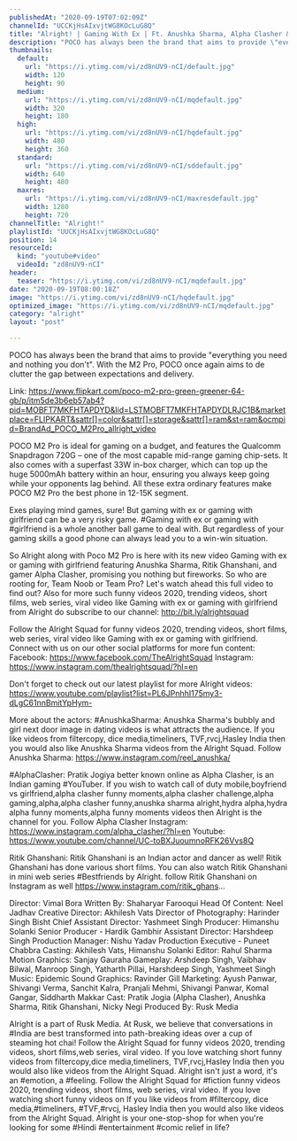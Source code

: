 ```yaml
---
publishedAt: "2020-09-19T07:02:09Z"
channelId: "UCCKjHsAIxvjtWG8KOcLuG8Q"
title: "Alright! | Gaming With Ex | Ft. Anushka Sharma, Alpha Clasher & Ritik Ghanshani"
description: "POCO has always been the brand that aims to provide \"everything you need and nothing you don't\". With the M2 Pro, POCO once again aims to de clutter the gap between expectations and delivery. \n\nLink: https://www.flipkart.com/poco-m2-pro-green-greener-64-gb/p/itm5de3b6eb57ab4?pid=MOBFT7MKFHTAPDYD&lid=LSTMOBFT7MKFHTAPDYDLRJC1B&marketplace=FLIPKART&sattr[]=color&sattr[]=storage&sattr[]=ram&st=ram&ocmpid=BrandAd_POCO_M2Pro_allright_video \n\nPOCO M2 Pro is ideal for gaming on a budget, and features the Qualcomm Snapdragon 720G – one of the most capable mid-range gaming chip-sets. It also comes with a superfast 33W in-box charger, which can top up the huge 5000mAh battery within an hour, ensuring you always keep going while your opponents lag behind. All these extra ordinary features make POCO M2 Pro the best phone in 12-15K segment.\n\nExes playing mind games, sure! But gaming with ex or gaming with girlfriend can be a very risky game. #Gaming with ex or gaming with #girlfriend is a whole another ball game to deal with. But regardless of your gaming skills a good phone can always lead you to a win-win situation.\n\nSo Alright along with Poco M2 Pro is here with its new video Gaming with ex or gaming with girlfriend featuring Anushka Sharma, Ritik Ghanshani, and gamer Alpha Clasher, promising you nothing but fireworks. So who are rooting for, Team Noob or Team Pro? Let's watch ahead this full video to find out? Also for more such funny videos 2020, trending videos, short films, web series, viral video like Gaming with ex or gaming with girlfriend from Alright do subscribe to our channel: http://bit.ly/alrightsquad\n\nFollow the Alright Squad for funny videos 2020, trending videos, short films, web series, viral video like Gaming with ex or gaming with girlfriend. Connect with us on our other social platforms for more fun content: Facebook: https://www.facebook.com/TheAlrightSquad Instagram: https://www.instagram.com/thealrightsquad/?hl=en\n\nDon't forget to check out our latest playlist for more Alright videos: https://www.youtube.com/playlist?list=PL6JPnhhI175my3-dLgC61nnBmitYpHym-\n\nMore about the actors:\n#AnushkaSharma: Anushka Sharma's bubbly and girl next door image in dating videos is what attracts the audience. If you like videos from filtercopy, dice media,timeliners, TVF,rvcj,Hasley India then you would also like Anushka Sharma videos from the Alright Squad. Follow Anushka Sharma: https://www.instagram.com/reel_anushka/ \n\n#AlphaClasher: Pratik Jogiya better known online as Alpha Clasher, is an Indian gaming #YouTuber. If you wish to watch call of duty mobile,boyfriend vs girlfriend,alpha clasher funny moments,alpha clasher challenge,alpha gaming,alpha,alpha clasher funny,anushka sharma alright,hydra alpha,hydra alpha funny moments,alpha funny moments videos then Alright is the channel for you. \nFollow Alpha Clasher\nInstagram: https://www.instagram.com/alpha_clasher/?hl=en \nYoutube: https://www.youtube.com/channel/UC-toBXJuoumnoRFK26Vvs8Q\n\nRitik Ghanshani: Ritik Ghanshani is an Indian actor and dancer as well!  Ritik Ghanshani has done various short films. You can also watch Ritik Ghanshani in mini web series #Bestfriends by Alright. follow Ritik Ghanshani on Instagram as well https://www.instagram.com/ritik_ghans...\n\nDirector: Vimal Bora\nWritten By: Shaharyar Farooqui\nHead Of Content: Neel Jadhav \nCreative Director: Akhilesh Vats \nDirector of Photography: Harinder Singh Bisht\nChief Assistant Director: Yashmeet Singh\nProducer: Himanshu Solanki\nSenior Producer - Hardik Gambhir\nAssistant Director: Harshdeep Singh\nProduction Manager: Nishu Yadav\nProduction Executive - Puneet Chabbra\nCasting: Akhilesh Vats, Himanshu Solanki\nEditor: Rahul Sharma\nMotion Graphics: Sanjay Gauraha\nGameplay: Arshdeep Singh, Vaibhav Bilwal, Manroop Singh, Yatharth Pillai, Harshdeep Singh, Yashmeet Singh\nMusic: Epidemic Sound\nGraphics: Ravinder Gill\nMarketing: Ayush Panwar, Shivangi Verma, Sanchit Kalra, Pranjali Mehmi, Shivangi Panwar, Komal Gangar, Siddharth Makkar\nCast: Pratik Jogia (Alpha Clasher), Anushka Sharma, Ritik Ghanshani, Nicky Negi\nProduced By: Rusk Media\n\nAlright is a part of Rusk Media. At Rusk, we believe that conversations in #India are best transformed into path-breaking ideas over a cup of steaming hot chai! Follow the Alright Squad for funny videos 2020, trending videos, short films,web series, viral video. If you love watching short funny videos from filtercopy,dice media,timeliners, TVF,rvcj,Hasley India then you would also like videos from the Alright Squad. Alright isn't just a word, it's an #emotion, a #feeling. Follow the Alright Squad for #fiction funny videos 2020, trending videos, short films, web series, viral video. If you love watching short funny videos on If you like videos from #filtercopy, dice media,#timeliners, #TVF,#rvcj, Hasley India then you would also like videos from the Alright Squad. Alright is your one-stop-shop for when you're looking for some #Hindi #entertainment #comic relief in life?"
thumbnails:
  default:
    url: "https://i.ytimg.com/vi/zd8nUV9-nCI/default.jpg"
    width: 120
    height: 90
  medium:
    url: "https://i.ytimg.com/vi/zd8nUV9-nCI/mqdefault.jpg"
    width: 320
    height: 180
  high:
    url: "https://i.ytimg.com/vi/zd8nUV9-nCI/hqdefault.jpg"
    width: 480
    height: 360
  standard:
    url: "https://i.ytimg.com/vi/zd8nUV9-nCI/sddefault.jpg"
    width: 640
    height: 480
  maxres:
    url: "https://i.ytimg.com/vi/zd8nUV9-nCI/maxresdefault.jpg"
    width: 1280
    height: 720
channelTitle: "Alright!"
playlistId: "UUCKjHsAIxvjtWG8KOcLuG8Q"
position: 14
resourceId:
  kind: "youtube#video"
  videoId: "zd8nUV9-nCI"
header:
  teaser: "https://i.ytimg.com/vi/zd8nUV9-nCI/mqdefault.jpg"
date: "2020-09-19T08:00:18Z"
image: "https://i.ytimg.com/vi/zd8nUV9-nCI/hqdefault.jpg"
optimized_image: "https://i.ytimg.com/vi/zd8nUV9-nCI/mqdefault.jpg"
category: "alright"
layout: "post"

---
```

POCO has always been the brand that aims to provide "everything you need and nothing you don't". With the M2 Pro, POCO once again aims to de clutter the gap between expectations and delivery. 

Link: https://www.flipkart.com/poco-m2-pro-green-greener-64-gb/p/itm5de3b6eb57ab4?pid=MOBFT7MKFHTAPDYD&lid=LSTMOBFT7MKFHTAPDYDLRJC1B&marketplace=FLIPKART&sattr[]=color&sattr[]=storage&sattr[]=ram&st=ram&ocmpid=BrandAd_POCO_M2Pro_allright_video 

POCO M2 Pro is ideal for gaming on a budget, and features the Qualcomm Snapdragon 720G – one of the most capable mid-range gaming chip-sets. It also comes with a superfast 33W in-box charger, which can top up the huge 5000mAh battery within an hour, ensuring you always keep going while your opponents lag behind. All these extra ordinary features make POCO M2 Pro the best phone in 12-15K segment.

Exes playing mind games, sure! But gaming with ex or gaming with girlfriend can be a very risky game. #Gaming with ex or gaming with #girlfriend is a whole another ball game to deal with. But regardless of your gaming skills a good phone can always lead you to a win-win situation.

So Alright along with Poco M2 Pro is here with its new video Gaming with ex or gaming with girlfriend featuring Anushka Sharma, Ritik Ghanshani, and gamer Alpha Clasher, promising you nothing but fireworks. So who are rooting for, Team Noob or Team Pro? Let's watch ahead this full video to find out? Also for more such funny videos 2020, trending videos, short films, web series, viral video like Gaming with ex or gaming with girlfriend from Alright do subscribe to our channel: http://bit.ly/alrightsquad

Follow the Alright Squad for funny videos 2020, trending videos, short films, web series, viral video like Gaming with ex or gaming with girlfriend. Connect with us on our other social platforms for more fun content: Facebook: https://www.facebook.com/TheAlrightSquad Instagram: https://www.instagram.com/thealrightsquad/?hl=en

Don't forget to check out our latest playlist for more Alright videos: https://www.youtube.com/playlist?list=PL6JPnhhI175my3-dLgC61nnBmitYpHym-

More about the actors:
#AnushkaSharma: Anushka Sharma's bubbly and girl next door image in dating videos is what attracts the audience. If you like videos from filtercopy, dice media,timeliners, TVF,rvcj,Hasley India then you would also like Anushka Sharma videos from the Alright Squad. Follow Anushka Sharma: https://www.instagram.com/reel_anushka/ 

#AlphaClasher: Pratik Jogiya better known online as Alpha Clasher, is an Indian gaming #YouTuber. If you wish to watch call of duty mobile,boyfriend vs girlfriend,alpha clasher funny moments,alpha clasher challenge,alpha gaming,alpha,alpha clasher funny,anushka sharma alright,hydra alpha,hydra alpha funny moments,alpha funny moments videos then Alright is the channel for you. 
Follow Alpha Clasher
Instagram: https://www.instagram.com/alpha_clasher/?hl=en 
Youtube: https://www.youtube.com/channel/UC-toBXJuoumnoRFK26Vvs8Q

Ritik Ghanshani: Ritik Ghanshani is an Indian actor and dancer as well!  Ritik Ghanshani has done various short films. You can also watch Ritik Ghanshani in mini web series #Bestfriends by Alright. follow Ritik Ghanshani on Instagram as well https://www.instagram.com/ritik_ghans...

Director: Vimal Bora
Written By: Shaharyar Farooqui
Head Of Content: Neel Jadhav 
Creative Director: Akhilesh Vats 
Director of Photography: Harinder Singh Bisht
Chief Assistant Director: Yashmeet Singh
Producer: Himanshu Solanki
Senior Producer - Hardik Gambhir
Assistant Director: Harshdeep Singh
Production Manager: Nishu Yadav
Production Executive - Puneet Chabbra
Casting: Akhilesh Vats, Himanshu Solanki
Editor: Rahul Sharma
Motion Graphics: Sanjay Gauraha
Gameplay: Arshdeep Singh, Vaibhav Bilwal, Manroop Singh, Yatharth Pillai, Harshdeep Singh, Yashmeet Singh
Music: Epidemic Sound
Graphics: Ravinder Gill
Marketing: Ayush Panwar, Shivangi Verma, Sanchit Kalra, Pranjali Mehmi, Shivangi Panwar, Komal Gangar, Siddharth Makkar
Cast: Pratik Jogia (Alpha Clasher), Anushka Sharma, Ritik Ghanshani, Nicky Negi
Produced By: Rusk Media

Alright is a part of Rusk Media. At Rusk, we believe that conversations in #India are best transformed into path-breaking ideas over a cup of steaming hot chai! Follow the Alright Squad for funny videos 2020, trending videos, short films,web series, viral video. If you love watching short funny videos from filtercopy,dice media,timeliners, TVF,rvcj,Hasley India then you would also like videos from the Alright Squad. Alright isn't just a word, it's an #emotion, a #feeling. Follow the Alright Squad for #fiction funny videos 2020, trending videos, short films, web series, viral video. If you love watching short funny videos on If you like videos from #filtercopy, dice media,#timeliners, #TVF,#rvcj, Hasley India then you would also like videos from the Alright Squad. Alright is your one-stop-shop for when you're looking for some #Hindi #entertainment #comic relief in life?